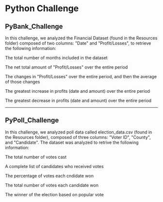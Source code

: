 # Python Challenge 

## PyBank_Challenge

In this challenge, we analyzed the Financial Dataset (found in the Resources folder) composed of two columns: "Date" and "Profit/Losses", to retrieve the following information:

The total number of months included in the dataset

The net total amount of "Profit/Losses" over the entire period

The changes in "Profit/Losses" over the entire period, and then the average of those changes

The greatest increase in profits (date and amount) over the entire period

The greatest decrease in profits (date and amount) over the entire period

--------------------------

## PyPoll_Challenge

In this challenge, we analyzed poll data called election_data.csv (found in the Resources folder), composed of three columns: "Voter ID", "County", and "Candidate". The dataset was analyzed to retrive the following information:

The total number of votes cast

A complete list of candidates who received votes

The percentage of votes each cndidate won

The total number of votes each candidate won

The winner of the election based on popular vote
